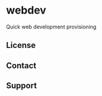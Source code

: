 webdev
======

Quick web development provisioning

License
-------


Contact
-------


Support
-------
